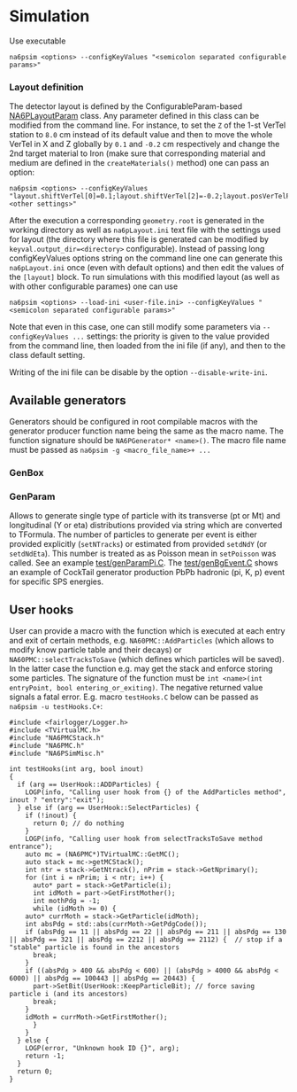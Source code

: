 <!-- doxy
\page refSIM sim
/doxy -->

# Simulation

Use executable
```
na6psim <options> --configKeyValues "<semicolon separated configurable params>"
```

### Layout definition
The detector layout is defined by the ConfigurableParam-based [NA6PLayoutParam](../base/include/NA6PLayoutParam.h) class. Any parameter defined in this class can be modified from the command line. For instance,
to set the `Z` of the 1-st VerTel station to `8.0` cm instead of its default value and then to move the whole VerTel in X and Z globally by `0.1` and `-0.2` cm respectively and change the 2nd target material to Iron (make sure that
corresponding material and medium are defined in the `createMaterials()` method) one can pass an option:
```
na6psim <options> --configKeyValues "layout.shiftVerTel[0]=0.1;layout.shiftVerTel[2]=-0.2;layout.posVerTelPlaneZ[0]=8.0;layout.medTarget[1]=Iron;<other settings>"
```
After the execution a corresponding `geometry.root` is generated in the working directory as well as `na6pLayout.ini` text file with the settings used for layout (the directory where this file is generated can be modified by `keyval.output_dir=<directory>` configurable).
Instead of passing long configKeyValues options string on the command line one can generate this `na6pLayout.ini` once (even with default options) and then edit the values of the `[layout]` block.
To run simulations with this modified layout (as well as with other configurable parames) one can use
```
na6psim <options> --load-ini <user-file.ini> --configKeyValues "<semicolon separated configurable params>"
```
Note that even in this case, one can still modify some parameters via `--configKeyValues ...` settings: the priority is given to the value provided from the command line, then loaded from the ini file (if any), and then to the class default setting.

Writing of the ini file can be disable by the option `--disable-write-ini`.

## Available generators

Generators should be configured in root compilable macros with the generator producer function name being the same as the macro name.
The function signature should be `NA6PGenerator* <name>()`. The macro file name must be passed as `na6psim -g <macro_file_name>+ ...`

### GenBox

### GenParam

Allows to generate single type of particle with its transverse (pt or Mt) and longitudinal (Y or eta) distributions provided via string which are converted to TFormula.
The number of particles to generate per event is either provided explicitly (`setNTracks`) or estimated from provided `setdNdY` (or `setdNdEta`). This number is treated as
as Poisson mean in `setPoisson` was called.
See an example [test/genParamPi.C](../test/genParamPi.C).
The [test/genBgEvent.C](../test/genBgEvent.C) shows an example of CockTail generator production PbPb hadronic (pi, K, p) event for specific SPS energies.

## User hooks

User can provide a macro with the function which is executed at each entry and exit of certain methods, e.g. `NA60PMC::AddParticles` (which allows to modify know particle table and their decays)
or `NA60PMC::selectTracksToSave` (which defines which particles will be saved). In the latter case the function e.g. may get the stack and enforce storing some particles.
The signature of the function must be `int <name>(int entryPoint, bool entering_or_exiting)`. The negative returned value signals a fatal error. E.g. macro `testHooks.C` below can be passed as
`na6psim -u testHooks.C+`:

```
#include <fairlogger/Logger.h>
#include <TVirtualMC.h>
#include "NA6PMCStack.h"
#include "NA6PMC.h"
#include "NA6PSimMisc.h"

int testHooks(int arg, bool inout)
{
  if (arg == UserHook::ADDParticles) {
    LOGP(info, "Calling user hook from {} of the AddParticles method", inout ? "entry":"exit");
  } else if (arg == UserHook::SelectParticles) {
    if (!inout) {
      return 0; // do nothing
    }
    LOGP(info, "Calling user hook from selectTracksToSave method entrance");
    auto mc = (NA6PMC*)TVirtualMC::GetMC();
    auto stack = mc->getMCStack();
    int ntr = stack->GetNtrack(), nPrim = stack->GetNprimary();
    for (int i = nPrim; i < ntr; i++) {
      auto* part = stack->GetParticle(i);
      int idMoth = part->GetFirstMother();
      int mothPdg = -1;
      while (idMoth >= 0) {
	auto* currMoth = stack->GetParticle(idMoth);
	int absPdg = std::abs(currMoth->GetPdgCode());
	if (absPdg == 11 || absPdg == 22 || absPdg == 211 || absPdg == 130 || absPdg == 321 || absPdg == 2212 || absPdg == 2112) {  // stop if a "stable" particle is found in the ancestors
	  break;
	}
	if ((absPdg > 400 && absPdg < 600) || (absPdg > 4000 && absPdg < 6000) || absPdg == 100443 || absPdg == 20443) {
	  part->SetBit(UserHook::KeepParticleBit); // force saving particle i (and its ancestors)
	  break;
	}
	idMoth = currMoth->GetFirstMother();
      }
    }
  } else {
    LOGP(error, "Unknown hook ID {}", arg);
    return -1;
  }
  return 0;
}
```


